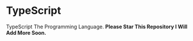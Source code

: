 # TypeScript
TypeScript The Programming Language.
**Please Star This Repository I Will Add More Soon.**
